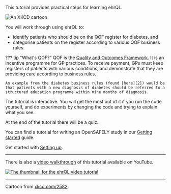 This tutorial provides practical steps for learning ehrQL.

![An XKCD cartoon](xkcd-2582.png)

You will work through using ehrQL to:

* identify patients who should be on the QOF register for diabetes, and
* categorise patients on the register according to various QOF business rules.

??? tip "What's QOF?"
    QOF is the [Quality and Outcomes Framework][1].
    It is an incentive programme for GP practices.
    To receive payment, GPs must keep registers of patients with various conditions, and demonstrate that they are providing care according to business rules.

    An example from the diabetes business rules (found [here][2]) would be that patients with a new diagnosis of diabetes should be referred to a structured education programme within nine months of diagnosis.

The tutorial is interactive.
You will get the most out of it if you run the code yourself, and do experiments by changing the code and trying to explain what you see.

At the end of the tutorial there will be a quiz.

You can find a tutorial for writing an OpenSAFELY study in our [Getting started][3] guide.

Get started with [Setting up](./setting-up/index.md).

---

There is also a [video walkthrough](https://www.youtube.com/watch?v=hjBShGRgsWs) of this tutorial available on YouTube.

[![The thumbnail for the ehrQL video tutorial](https://img.youtube.com/vi/hjBShGRgsWs/0.jpg)](https://www.youtube.com/watch?v=hjBShGRgsWs)

---

Cartoon from [xkcd.com/2582](https://xkcd.com/2582).

[1]: https://qof.digital.nhs.uk/
[2]: https://digital.nhs.uk/data-and-information/data-collections-and-data-sets/data-collections/quality-and-outcomes-framework-qof/business-rules/quality-and-outcomes-framework-qof-business-rules-v49-2024-25
[3]: https://docs.opensafely.org/getting-started/
